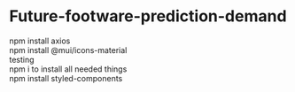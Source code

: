 # Future-footware-prediction-demand
 npm install axios
 <br>
 npm install @mui/icons-material
 <br>
 testing
 <br>
 npm i to install all needed things
 <br>
 npm install styled-components
 <br>

